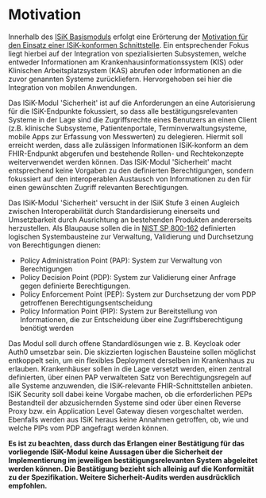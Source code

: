 # Motivation

Innerhalb des [ISiK Basismoduls](https://simplifier.net/guide/implementierungsleitfadenisik-basismodul/ImplementationGuide-markdown-Einfuehrung?version=current) erfolgt eine Erörterung der [Motivation für den Einsatz einer ISiK-konformen Schnittstelle](https://simplifier.net/guide/implementierungsleitfadenisik-basismodul/ImplementationGuide-markdown-Motivation?version=current). Ein entsprechender Fokus liegt hierbei auf der Integration von spezialisierten Subsystemen, welche entweder Informationen am Krankenhausinformationssystem (KIS) oder Klinischen Arbeitsplatzsystem (KAS) abrufen oder Informationen an die zuvor genannten Systeme zurückliefern. Hervorgehoben sei hier die Integration von mobilen Anwendungen. 

Das ISiK-Modul 'Sicherheit' ist auf die Anforderungen an eine Autorisierung für die ISiK-Endpunkte fokussiert, so dass alle bestätigungsrelevanten Systeme in der Lage sind die Zugriffsrechte eines Benutzers an einen Client (z.B. klinische Subsysteme, Patientenportale, Terminverwaltungsysteme, mobile Apps zur Erfassung von Messwerten) zu delegieren. Hiermit soll erreicht werden, dass alle zulässigen Informationen ISiK-konform an dem FHIR-Endpunkt abgerufen und bestehende Rollen- und Rechtekonzepte weiterverwendet werden können. Das ISiK-Modul 'Sicherheit' macht entsprechend keine Vorgaben zu den definierten Berechtigungen, sondern fokussiert auf den interoperablen Austausch von Informationen zu den für einen gewünschten Zugriff relevanten Berechtigungen.  

Das ISiK-Modul 'Sicherheit' versucht in der ISiK Stufe 3 einen Augleich zwischen Interoperabilität durch Standardisierung einerseits und Umsetzbarkeit durch Ausrichtung an bestehenden Produkten andererseits herzustellen. Als Blaupause sollen die in [NIST SP 800-162](https://nvlpubs.nist.gov/nistpubs/SpecialPublications/NIST.SP.800-162.pdf) definierten logischen Systembausteine zur Verwaltung, Validierung und Durchsetzung von Berechtigungen dienen:

* Policy Administration Point (PAP): System zur Verwaltung von Berechtigungen
* Policy Decision Point (PDP): System zur Validierung einer Anfrage gegen definierte Berechtigungen.
* Policy Enforcement Point (PEP): System zur Durchsetzung der vom PDP getroffenen Berechtigungsentscheidung
* Policy Information Point (PIP): System zur Bereitstellung von Informationen, die zur Entscheidung über eine Zugriffsberechtigung benötigt werden

Das Modul soll durch offene Standardlösungen wie z. B. Keycloak oder Auth0 umsetzbar sein. Die skizzierten logischen Bausteine sollen möglichst entkoppelt sein, um ein flexibles Deployment derselben im Krankenhaus zu erlauben. Krankenhäuser sollen in die Lage versetzt werden, einen zentral definierten, über einen PAP verwalteten Satz von Berechtigungsregeln auf alle Systeme anzuwenden, die ISiK-relevante FHIR-Schnittstellen anbieten. ISiK Security soll dabei keine Vorgabe machen, ob die erforderlichen PEPs Bestandteil der abzusichernden Systeme sind oder über einen Reverse Proxy bzw. ein Application Level Gateway diesen vorgeschaltet werden. Ebenfalls werden aus ISiK heraus keine Annahmen getroffen, ob, wie und welche PIPs vom PDP angefragt werden können.

**Es ist zu beachten, dass durch das Erlangen einer Bestätigung für das vorliegende ISiK-Modul keine Aussagen über die Sicherheit der Implementierung im jeweiligen bestätigungsrelevanten System abgeleitet werden können. Die Bestätigung bezieht sich alleinig auf die Konformität zu der Spezifikation. Weitere Sicherheit-Audits werden ausdrücklich empfohlen.**
